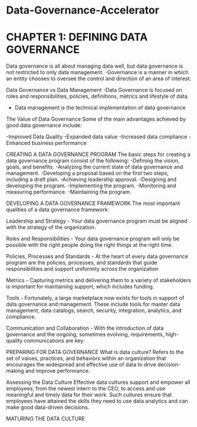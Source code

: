 # Data-Governance-Accelerator

# CHAPTER 1: DEFINING DATA GOVERNANCE
Data governance is all about managing data well, but data governance is not restricted to only data management.
-Governance is a manner in which an entity chooses to oversee the control and direction of an area of interest.

Data Governance vs Data Management
-Data Governance is focused on roles and responsibilities, policies, definitions, metrics and lifestyle of data.
- Data management is the technical implementation of data governance

The Value of Data Governance
Some of the main advantages achieved by good data governance include:

-Improved Data Quality
-Expanded data value
-Increased data compliance
-Enhanced business performance

CREATING A DATA GOVERNANCE PROGRAM
The basic steps for creating a data governance program consist of the following:
-Defining the vision, goals, and benefits.
-Analyzing the current state of data governance and management.
-Developing a proposal based on the first two steps, including a draft plan.
-Achieving leadership approval.
-Designing and developing the program.
-Implementing the program.
-Monitoring and measuring performance.
-Maintaining the program.

DEVELOPING A DATA GOVERNANCE FRAMEWORK
The most important qualities of a data governance framework:

Leadership and Strategy - Your data governance program must be aligned with the strategy of the organization.

Roles and Responsibilities - Your data governance program will only be possible with the right people doing the right things at the right time. 

Policies, Processes and Standards - At the heart of every data governance program are the policies, processes, and standards that guide responsibilities and support uniformity across the organization

Metrics - Capturing metrics and delivering them to a variety of stakeholders is important for maintaining support, which includes funding.

Tools - Fortunately, a large marketplace now exists for tools in support of data governance and management. These include tools for master data management, data catalogs, search, security, integration, analytics, and compliance. 

Communication and Collaboration - With the introduction of data governance and the ongoing, sometimes evolving, requirements, high-quality communications are key.

PREPARING FOR DATA GOVERNANCE
What is data culture?
Refers to the set of values, practices, and behaviors within an organization that encourages the widespread and effective use of data to drive decision-making and improve performance.

Assessing the Data Culture
Effective data cultures support and empower all employees, from the newest intern to the CEO, to access and use meaningful and timely data for their work. Such cultures ensure that employees have attained the skills they need to use data analytics and can make good data-driven decisions. 

MATURING THE DATA CULTURE











